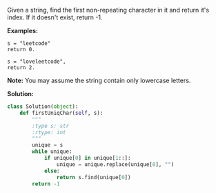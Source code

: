 Given a string, find the first non-repeating character in it and return it's index. If it doesn't exist, return -1.

**Examples:**
```
s = "leetcode"
return 0.

s = "loveleetcode",
return 2.
```
**Note:** You may assume the string contain only lowercase letters.

**Solution:**
```python
class Solution(object):
    def firstUniqChar(self, s):
        """
        :type s: str
        :rtype: int
        """
        unique = s
        while unique:
            if unique[0] in unique[1::]:
                unique = unique.replace(unique[0], "")
            else:
                return s.find(unique[0])
        return -1
```
